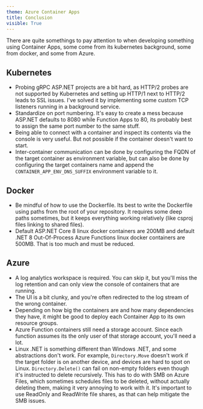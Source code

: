 ```yaml
---
theme: Azure Container Apps
title: Conclusion
visible: True
---
```


There are quite somethings to pay attention to when developing something using Container Apps, some come from its kubernetes background, some from docker, and some from Azure.

## Kubernetes

- Probing gRPC ASP.NET projects are a bit hard, as HTTP/2 probes are not supported by Kubernetes and setting up HTTP/1 next to HTTP/2 leads to SSL issues. I've solved it by implementing some custom TCP listeners running in a background service.
- Standardize on port numbering. It's easy to create a mess because ASP.NET defaults to 8080 while Function Apps to 80, its probably best to assign the same port number to the same stuff.
- Being able to connect with a container and inspect its contents via the console is very useful. But not possible if the container doesn't want to start.
- Inter-container communication can be done by configuring the FQDN of the target container as environment variable, but can also be done by configuring the target containers name and append the `CONTAINER_APP_ENV_DNS_SUFFIX` environment variable to it. 

## Docker

- Be mindful of how to use the Dockerfile. Its best to write the Dockerfile using paths from the root of your repository. It requires some deep paths sometimes, but it keeps everything working relatively (like csproj files linking to shared files).
- Default ASP.NET Core 8 linux docker containers are 200MB and default .NET 8 Out-Of-Process Azure Functions linux docker containers are 500MB. That is too much and must be reduced.

## Azure

- A log analytics workspace is required. You can skip it, but you'll miss the log retention and can only view the console of containers that are running.
- The UI is a bit clunky, and you're often redirected to the log stream of the wrong container.
- Depending on how big the containers are and how many dependencies they have, it might be good to deploy each Container App to its own resource groups.
- Azure Function containers still need a storage account. Since each function assumes its the only user of that storage account, you'll need a lot.
- Linux .NET is something different than Windows .NET, and some abstractions don't work. For example, `Directory.Move` doesn't work if the target folder is on another device, and devices are hard to spot on Linux. `Directory.Delete()` can fail on non-empty folders even though it's instructed to delete recursively. This has to do with SMB on Azure Files, which sometimes schedules files to be deleted, without actually deleting them, making it very annoying to work with it. It's important to use ReadOnly and ReadWrite file shares, as that can help mitigate the SMB issues.
